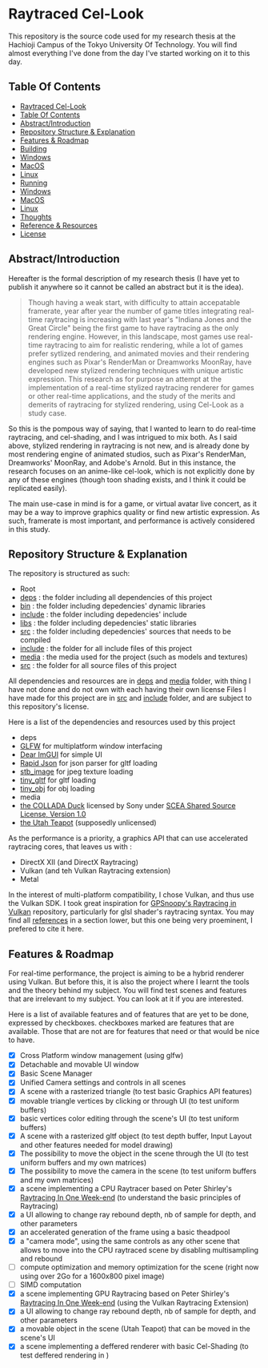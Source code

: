 # Raytraced Cel-Look


This repository is the source code used for my research thesis at the Hachioji Campus of the Tokyo University Of Technology.
You will find almost everything I've done from the day I've started working on it to this day.

## Table Of Contents

- [Raytraced Cel-Look](#raytraced-cel-look)
 - [Table Of Contents](#table-of-contents)
 - [Abstract/Introduction](#abstract-/-introduction)
 - [Repository Structure & Explanation](#repository-structure-&-explanation)
 - [Features & Roadmap](#features-&-roadmap)
 - [Building](#building)
  - [Windows](#windows)
  - [MacOS](#macoS)
  - [Linux](#linux)
 - [Running](#running)
  - [Windows](#windows)
  - [MacOS](#macoS)
  - [Linux](#linux)
 - [Thoughts](#toughts)
 - [Reference & Resources](#reference-&-resources)
 - [License](#license)

 ## Abstract/Introduction

 Hereafter is the formal description of my research thesis (I have yet to publish it anywhere so it cannot be called an abstract but it is the idea).

 > Though having a weak start, with difficulty to attain accepatable framerate, year after year the number of game titles integrating
 real-time raytracing is increasing with last year's "Indiana Jones and the Great Circle" being the first game to have raytracing as the only rendering engine.
 However, in this landscape, most games use real-time raytracing to aim for realistic rendering, while a lot of games prefer sytlized rendering,
 and animated movies and their rendering engines such as Pixar's RenderMan or Dreamworks MoonRay,  have developed new stylized rendering techniques with unique artistic expression.
 This research as for purpose an attempt at the implementation of a real-time stylized raytracing renderer for games or other real-time applications,
 and the study of the merits and demerits of raytracing for stylized rendering, using Cel-Look as a study case.


 So this is the pompous way of saying, that I wanted to learn to do real-time raytracing, and cel-shading, and I was intrigued to mix both.
 As I said above, stylized rendering in raytracing is not new, and is already done by most rendering engine of animated studios, such as Pixar's RenderMan, Dreamworks' MoonRay, and Adobe's Arnold.
 But in this instance, the research focuses on an anime-like cel-look, which is not explicitly done by any of these engines (though toon shading exists, and I think it could be replicated easily).

 The main use-case in mind is for a game, or virtual avatar live concert, as it may be a way to improve graphics quality or find new artistic expression.
 As such, framerate is most important, and performance is actively considered in this study.

 ## Repository Structure & Explanation

 The repository is structured as such:

 - Root
  - [deps](deps/) : the folder including all dependencies of this project
   - [bin](deps/bin/) : the folder including depedencies' dynamic libraries
   - [include](deps/include/) : the folder including depedencies' include
   - [libs](deps/libs/) : the folder including depedencies' static libraries
   - [src](deps/src/) : the folder including depedencies' sources that needs to be compiled
  - [include](include/) : the folder for all include files of this project
  - [media](media/) : the media used for the project (such as models and textures)
  - [src](src/) : the folder for all source files of this project

All dependencies and resources are in [deps](deps/) and [media](media/) folder, with thing I have not done and do not own with each having their own license
Files I have made for this project are in  [src](src/) and [include](include/) folder, and are subject to this repository's license.

Here is a list of the dependencies and resources used by this project
- deps
 - [GLFW](https://www.glfw.org/) for multiplatform window interfacing
 - [Dear ImGUI](https://github.com/ocornut/imgui) for simple UI
 - [Rapid Json](https://rapidjson.org/) for json parser for gltf loading
 - [stb_image](https://github.com/nothings/stb/tree/master) for jpeg texture loading
 - [tiny_gltf](https://github.com/syoyo/tinygltf) for gltf loading
 - [tiny_obj](https://github.com/tinyobjloader/tinyobjloader) for obj loading
- media
 - [the COLLADA Duck](https://github.com/KhronosGroup/glTF-Sample-Assets/tree/main/Models/Duck) licensed by Sony under [SCEA Shared Source License, Version 1.0](https://spdx.org/licenses/SCEA.html)
 - [the Utah Teapot](https://graphics.cs.utah.edu/teapot/) (supposedly unlicensed)


 As the performance is a priority, a graphics API that can use accelerated raytracing cores, that leaves us with :
  - DirectX XII (and DirectX Raytracing)
  - Vulkan (and teh Vulkan Raytracing extension)
  - Metal

In the interest of multi-platform compatibility, I chose Vulkan, and thus use the Vulkan SDK.
I took great inspiration for [GPSnoopy's Raytracing in Vulkan](https://github.com/GPSnoopy/RayTracingInVulkan) repository, particularly for glsl shader's raytracing syntax.
You may find all [references](#reference-&-resources) in a section lower, but this one being very proeminent, I prefered to cite it here.

## Features & Roadmap

For real-time performance, the project is aiming to be a hybrid renderer using Vulkan.
But before this, it is also the project where I learnt the tools and the theory behind my subject.
You will find test scenes and features that are irrelevant to my subject.
You can look at it if you are interested.

Here is a list of available features and of features that are yet to be done, expressed by checkboxes.
checkboxes marked are features that are available.
Those that are not are for features that need or that would be nice to have.

- [x] Cross Platform window management (using glfw)
- [x] Detachable and movable UI window
- [x] Basic Scene Manager
- [x] Unified Camera settings and controls in all scenes
 - [x] A scene with a rasterized triangle (to test basic Graphics API features)
  - [x] movable triangle vertices by clicking or through UI (to test uniform buffers)
  - [x] basic vertices color editing through the scene's UI (to test uniform buffers)
 - [x] A scene with a rasterized gltf object (to test depth buffer, Input Layout and other features needed for model drawing)
  - [x] The possibility to move the object in the scene through the UI (to test uniform buffers and my own matrices)
  - [x] The possibility to move the camera in the scene (to test uniform buffers and my own matrices)
 - [x] a scene implementing a CPU Raytracer based on Peter Shirley's [Raytracing In One Week-end](https://raytracing.github.io/books/RayTracingInOneWeekend.html) (to understand the basic principles of Raytracing)
  - [x] a UI allowing to change ray rebound depth, nb of sample for depth, and other parameters
  - [x] an accelerated generation of the frame using a basic theadpool
  - [x] a "camera mode", using the same controls as any other scene that allows to move into the CPU raytraced scene by disabling multisampling and rebound
  - [ ] compute optimization and memory optimization for the scene (right now using over 2Go for a 1600x800 pixel image)
  - [ ] SIMD computation
 - [x] a scene implementing GPU Raytracing based on Peter Shirley's [Raytracing In One Week-end](https://raytracing.github.io/books/RayTracingInOneWeekend.html) (using the Vulkan Raytracing Extension)
  - [x] a UI allowing to change ray rebound depth, nb of sample for depth, and other parameters
  - [x] a movable object in the scene (Utah Teapot) that can be moved in the scene's UI
 - [x] a scene implementing a deffered renderer with basic Cel-Shading (to test deffered rendering in )
